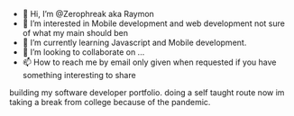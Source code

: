 - 👋 Hi, I’m @Zerophreak aka Raymon
- 👀 I’m interested in Mobile development and web development not sure of what my main should ben 
- 🌱 I’m currently learning  Javascript and Mobile development.
- 💞️ I’m looking to collaborate on ...
- 📫 How to reach me by email only given when requested if you have something interesting to share 

building my software developer portfolio.
doing a self taught route now im taking a break from college because of the pandemic.

<!---
Zerophreak/Zerophreak is a ✨ special ✨ repository because its `README.md` (this file) appears on your GitHub profile.
You can click the Preview link to take a look at your changes.
--->
